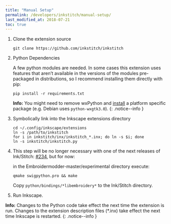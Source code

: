 ```yaml
---
title: "Manual Setup"
permalink: /developers/inkstitch/manual-setup/
last_modified_at: 2018-07-21
toc: true
---
```

1. Clone the extension source

   ```
   git clone https://github.com/inkstitch/inkstitch
   ```
2. Python Dependencies

    A few python modules are needed. In some cases this extension uses features that aren’t available in the versions of the modules pre-packaged in distributions, so I recommend installing them directly with pip:
    ```
    pip install -r requirements.txt
    ```

    **Info:** You might need to remove wxPython and [install](https://wiki.wxpython.org/How%20to%20install%20wxPython) a platform specific package (e.g. Debian uses `python-wxgtk3.0`).
    {: .notice--info }
3. Symbolically link into the Inkscape extensions directory

    ```
    cd ~/.config/inkscape/extensions
    ln -s /path/to/inkstitch
    for i in inkstitch/inx/inkstitch_*.inx; do ln -s $i; done
    ln -s inkstitch/inkstitch.py
    ```

4. This step will be no longer necessary with one of the next releases of Ink/Stitch: [#234](https://github.com/inkstitch/inkstitch/pull/234), but for now:

    in the Embroidermodder-master/experimental directory execute:
    ```
    qmake swigpython.pro && make
    ```
    Copy `python/bindings/*libembroidery*` to the Ink/Stitch directory.

4. Run Inkscape.


**Info:** Changes to the Python code take effect the next time the extension is run. Changes to the extension description files (*.inx) take effect the next time Inkscape is restarted.
{: .notice--info }
